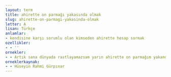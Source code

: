 ```yaml
---
layout: term
title: ahirette on parmağı yakasında olmak
slug: ahirette-on-parmagi-yakasinda-olmak
letter: A
lisan: Türkçe
anlamlar:
- kendisine karşı sorumlu olan kimseden ahirette hesap sormak
ozellikler:
- - ''
ornekler:
- - Artık sana dünyada rastlayamazsam yarın ahirette on parmağım yakanda olsun!
orneklerkaynak:
- - Hüseyin Rahmi Gürpınar
---
```

